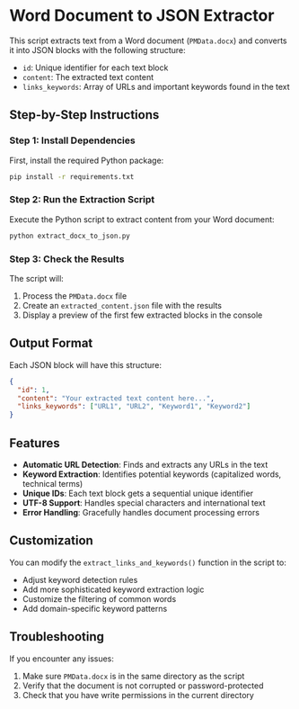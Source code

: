 # Word Document to JSON Extractor

This script extracts text from a Word document (`PMData.docx`) and converts it into JSON blocks with the following structure:
- `id`: Unique identifier for each text block
- `content`: The extracted text content
- `links_keywords`: Array of URLs and important keywords found in the text

## Step-by-Step Instructions

### Step 1: Install Dependencies
First, install the required Python package:
```bash
pip install -r requirements.txt
```

### Step 2: Run the Extraction Script
Execute the Python script to extract content from your Word document:
```bash
python extract_docx_to_json.py
```

### Step 3: Check the Results
The script will:
1. Process the `PMData.docx` file
2. Create an `extracted_content.json` file with the results
3. Display a preview of the first few extracted blocks in the console

## Output Format

Each JSON block will have this structure:
```json
{
  "id": 1,
  "content": "Your extracted text content here...",
  "links_keywords": ["URL1", "URL2", "Keyword1", "Keyword2"]
}
```

## Features

- **Automatic URL Detection**: Finds and extracts any URLs in the text
- **Keyword Extraction**: Identifies potential keywords (capitalized words, technical terms)
- **Unique IDs**: Each text block gets a sequential unique identifier
- **UTF-8 Support**: Handles special characters and international text
- **Error Handling**: Gracefully handles document processing errors

## Customization

You can modify the `extract_links_and_keywords()` function in the script to:
- Adjust keyword detection rules
- Add more sophisticated keyword extraction logic
- Customize the filtering of common words
- Add domain-specific keyword patterns

## Troubleshooting

If you encounter any issues:
1. Make sure `PMData.docx` is in the same directory as the script
2. Verify that the document is not corrupted or password-protected
3. Check that you have write permissions in the current directory 
